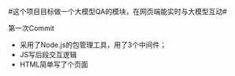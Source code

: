 #这个项目目标做一个大模型QA的模块，在网页端能实时与大模型互动#

第一次Commit
  * 采用了Node.js的包管理工具，用了3个中间件；
  * JS写后段交互逻辑
  * HTML简单写了个页面
